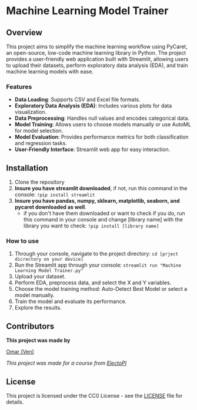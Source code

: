 # Machine Learning Model Trainer

## Overview
This project aims to simplify the machine learning workflow using PyCaret, an open-source, low-code machine learning library in Python. The project provides a user-friendly web application built with Streamlit, allowing users to upload their datasets, perform exploratory data analysis (EDA), and train machine learning models with ease.

### Features
- **Data Loading**: Supports CSV and Excel file formats.
- **Exploratory Data Analysis (EDA)**: Includes various plots for data visualization.
- **Data Preprocessing**: Handles null values and encodes categorical data.
- **Model Training**: Allows users to choose models manually or use AutoML for model selection.
- **Model Evaluation**: Provides performance metrics for both classification and regression tasks.
- **User-Friendly Interface**: Streamlit web app for easy interaction.

## Installation
1. Clone the repository
2. **Insure you have streamlit downloaded**, if not, run this command in the console: `!pip install streamlit`
3. **Insure you have pandas, numpy, sklearn, matplotlib, seaborn, and pycaret downloaded as well**.
   - if you don't have them downloaded or want to check if you do, run this command in your console and change [library name] with the library you want to check: `!pip install [library name]`

### How to use
1. Through your console, navigate to the project directory: `cd [prject dicrectory on your device]`
2. Run the Streamlit app through your console: `streamlit run "Machine Learning Model Trainer.py"`
3. Upload your dataset.
4. Perform EDA, preprocess data, and select the X and Y variables.
5. Choose the model training method: Auto-Detect Best Model or select a model manually.
6. Train the model and evaluate its performance.
7. Explore the results.

## Contributors
**This project was made by**

[Omar (Ven)](https://github.com/VenStudio)

*This project was made for a course from [ElectoPI](https://alcamp.electropi.ai/)*

## License
This project is licensed under the CC0 License - see the [LICENSE](LICENSE) file for details.
